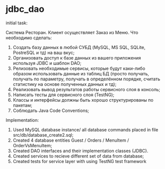 # jdbc_dao

initial task:

Система Ресторан. Клиент осуществляет Заказ из Меню.
Что необходимо сделать:
1.   Создать базу данных в любой СУБД (MySQL, MS SQL, SQLite, PostreSQL и тд) на ваш вкус;
2.   Организовать доступ к базе данных из вашего приложения используя JDBC и шаблон DAO;
3.   Релизовать необходимые сервисы, которые будут каки-либо образом использовать данные из таблиц БД (просто получать, получать по параметру, получать в определённом порядке, считать статистику на основе полученных данных и тд);
4.   Реализовать вывод результатов работы сервисного слоя в консоль;
5.   Написать тесты для сервисного слоя (TestNG);
6.   Классы и интерфейсы должны быть хорошо структурированы по пакетам;
7.   Соблюдать Java Code Conventions;

Implementation:

1. Used MySQL database instance/ all database commands placed in file src/db/database_create2.sql;
2. Created 4 database entities Guest / Orders / MenuItem / OrderVsMenuItem;
3. Created DAO interfaces and their implementation classes (JDBC).
4. Created services to recieve different set of data from database;
5. Created tests for service layer with using TestNG test framework
